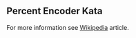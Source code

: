 Percent Encoder Kata
---------------------------------

For more information see [Wikipedia](http://en.wikipedia.org/wiki/Percent-encoding) article.
